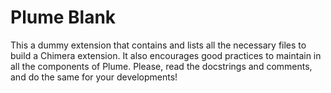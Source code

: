 # Plume Blank

This a dummy extension that contains and lists all the necessary files to build a Chimera extension. It also encourages good practices to maintain in all the components of Plume. Please, read the docstrings and comments, and do the same for your developments!